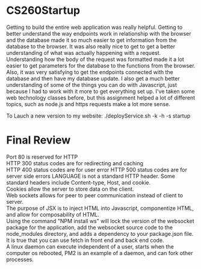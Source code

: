 # CS260Startup

Getting to build the entire web application was really helpful. Getting to better understand the way endpoints work in relationship with the browser and the database made it so much easier to get information from the database to the browser. It was also really nice to get to get a better understanding of what was actually happening with a request. Understanding how the body of the request was formatted made it a lot easier to get parameters for the database to the functions from the browser. Also, it was very satisfying to get the endpoints connected with the database and then have my database update. I also get a much better understanding of some of the things you can do with Javascript, just because I had to work with it more to get everything set up. I've taken some web technology classes before, but this assignment helped a lot of different topics, such as node.js and https requests make a lot more sense. 

To Lauch a new version to my website: ./deployService.sh -k <yourpemkey> -h <yourdomain> -s startup

# Final Review

Port 80 is reserved for HTTP   
HTTP 300 status codes are for redirecting and caching   
HTTP 400 status codes are for user error
HTTP 500 status codes are for server side errors
LANGUAGE is not a standard HTTP header. Some standard headers include Content-type, Host, and cookie.   
Cookies allow the server to store data on the client.      
Web sockets allows for peer to peer communication instead of client to server.    
The purpose of JSX is to inject HTML into Javascript, componentize HTML, and allow for composability of HTML.    
Using the command "NPM install ws" will lock the version of the websocket package for the application, add the websocket source code to the node_modules directory, and adds a dependency to your package.json file.    
It is true that you can use fetch in front end and back end code.    
A linux daemon can execute independent of a user, starts when the computer os rebooted, PM2 is an example of a daemon, and can fork other processes.    
